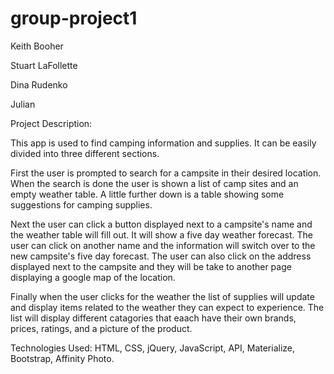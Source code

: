 # group-project1


Keith Booher


Stuart LaFollette


Dina Rudenko


Julian 


Project Description:

This app is used to find camping information and supplies. It can be easily divided into three different sections.

First the user is prompted to search for a campsite in their desired location. When the search is done the user is shown a list of camp sites and an empty weather table. A little further down is a table showing some suggestions for camping supplies. 

Next the user can click a button displayed next to a campsite's name and the weather table will fill out. It will show a five day weather forecast. The user can click on another name and the information will switch over to the new campsite's five day forecast. The user can also click on the address displayed next to the campsite and they will be take to another page displaying a google map of the location.

Finally when the user clicks for the weather the list of supplies will update and display items related to the weather they can expect to experience. The list will display different catagories that eaach have their own brands, prices, ratings, and a picture of the product. 

Technologies Used: HTML, CSS, jQuery, JavaScript, API, Materialize, Bootstrap, Affinity Photo.
